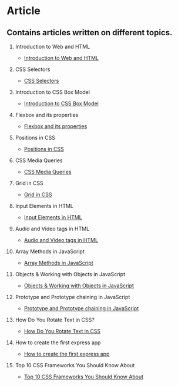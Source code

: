 # Article
## Contains articles written on different topics.

1. Introduction to Web and HTML
   - [Introduction to Web and HTML](https://imbeshat.hashnode.dev/introduction-to-web-and-html)
   
2. CSS Selectors
   - [CSS Selectors](https://imbeshat.hashnode.dev/css-selectors)

3. Introduction to CSS Box Model
   - [Introduction to CSS Box Model](https://imbeshat.hashnode.dev/introduction-to-css-box-model)

4. Flexbox and its properties
   - [Flexbox and its properties](https://imbeshat.hashnode.dev/flexbox-and-its-properties)

5. Positions in CSS
   - [Positions in CSS](https://imbeshat.hashnode.dev/positions-in-css)
   
6. CSS Media Queries
   - [CSS Media Queries](https://imbeshat.hashnode.dev/css-media-queries)
   
7. Grid in CSS
   - [Grid in CSS](https://imbeshat.hashnode.dev/grid-in-css)

8. Input Elements in HTML
   - [Input Elements in HTML](https://imbeshat.hashnode.dev/input-elements-in-html)

9. Audio and Video tags in HTML
      - [Audio and Video tags in HTML](https://imbeshat.hashnode.dev/audio-and-video-tag)
   
11. Array Methods in JavaScript
      - [Array Methods in JavaScript](https://imbeshat.hashnode.dev/array-methods-in-javascript)
 
12. Objects & Working with Objects in JavaScript
      - [Objects & Working with Objects in JavaScript](https://imbeshat.hashnode.dev/objects-working-with-objects-in-javascript)
      
13. Prototype and Prototype chaining in JavaScript
      - [Prototype and Prototype chaining in JavaScript](https://imbeshat.hashnode.dev/prototype-and-prototype-chaining-in-javascript)

14. How Do You Rotate Text in CSS?
      - [How Do You Rotate Text in CSS](https://www.turing.com/kb/how-to-rotate-text-in-css#how-to-rotate-text-in-css)

15. How to create the first express app
      - [How to create the first express app](https://imbeshat.hashnode.dev/how-to-create-the-first-express-app)
   
16. Top 10 CSS Frameworks You Should Know About
      - [Top 10 CSS Frameworks You Should Know About](https://www.turing.com/kb/css-frameworks-for-front-end-developer)
